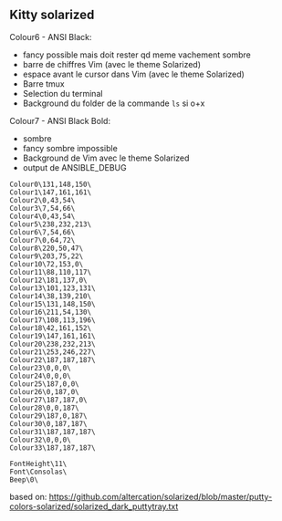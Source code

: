 ## Kitty solarized

Colour6 - ANSI Black:
- fancy possible mais doit rester qd meme vachement sombre
- barre de chiffres Vim (avec le theme Solarized)
- espace avant le cursor dans Vim (avec le theme Solarized)
- Barre tmux
- Selection du terminal
- Background du folder de la commande `ls` si o+x

Colour7 - ANSI Black Bold:
- sombre
- fancy sombre impossible
- Background de Vim avec le theme Solarized
- output de ANSIBLE_DEBUG

```
Colour0\131,148,150\
Colour1\147,161,161\
Colour2\0,43,54\
Colour3\7,54,66\
Colour4\0,43,54\
Colour5\238,232,213\
Colour6\7,54,66\
Colour7\0,64,72\
Colour8\220,50,47\
Colour9\203,75,22\
Colour10\72,153,0\
Colour11\88,110,117\
Colour12\181,137,0\
Colour13\101,123,131\
Colour14\38,139,210\
Colour15\131,148,150\
Colour16\211,54,130\
Colour17\108,113,196\
Colour18\42,161,152\
Colour19\147,161,161\
Colour20\238,232,213\
Colour21\253,246,227\
Colour22\187,187,187\
Colour23\0,0,0\
Colour24\0,0,0\
Colour25\187,0,0\
Colour26\0,187,0\
Colour27\187,187,0\
Colour28\0,0,187\
Colour29\187,0,187\
Colour30\0,187,187\
Colour31\187,187,187\
Colour32\0,0,0\
Colour33\187,187,187\
```

```
FontHeight\11\
Font\Consolas\
Beep\0\
```
based on: https://github.com/altercation/solarized/blob/master/putty-colors-solarized/solarized_dark_puttytray.txt
